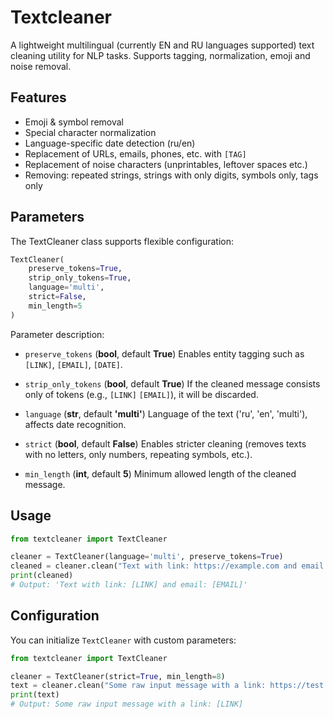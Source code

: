 # Textcleaner

A lightweight multilingual (currently EN and RU languages supported) text cleaning utility for NLP tasks. Supports tagging, normalization, emoji and noise removal.

## Features

- Emoji & symbol removal
- Special character normalization
- Language-specific date detection (ru/en)
- Replacement of URLs, emails, phones, etc. with `[TAG]`
- Replacement of noise characters (unprintables, leftover spaces etc.)
- Removing: repeated strings, strings with only digits, symbols only, tags only

## Parameters

The TextCleaner class supports flexible configuration:

```python
TextCleaner(
    preserve_tokens=True,
    strip_only_tokens=True,
    language='multi',
    strict=False,
    min_length=5
)
```

Parameter description:

- `preserve_tokens` (**bool**, default **True**)
Enables entity tagging such as `[LINK]`, `[EMAIL]`, `[DATE]`.

- `strip_only_tokens` (**bool**, default **True**)
If the cleaned message consists only of tokens (e.g., `[LINK]` `[EMAIL]`), it will be discarded.

- `language` (**str**, default **'multi'**)
Language of the text ('ru', 'en', 'multi'), affects date recognition.

- `strict` (**bool**, default **False**)
Enables stricter cleaning (removes texts with no letters, only numbers, repeating symbols, etc.).

- `min_length` (**int**, default **5**)
Minimum allowed length of the cleaned message.

## Usage

```python
from textcleaner import TextCleaner

cleaner = TextCleaner(language='multi', preserve_tokens=True)
cleaned = cleaner.clean("Text with link: https://example.com and email: me@gmail.com")
print(cleaned)
# Output: 'Text with link: [LINK] and email: [EMAIL]'
```


## Configuration

You can initialize `TextCleaner` with custom parameters:

```python
from textcleaner import TextCleaner

cleaner = TextCleaner(strict=True, min_length=8)
text = cleaner.clean("Some raw input message with a link: https://test.com")
print(text)
# Output: Some raw input message with a link: [LINK]
```
